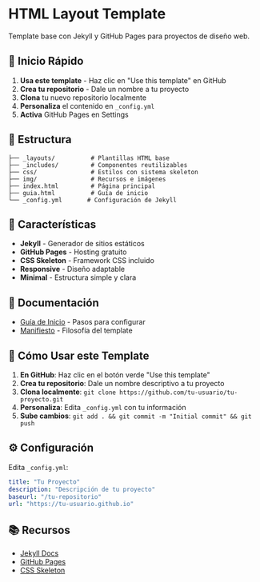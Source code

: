 # HTML Layout Template

Template base con Jekyll y GitHub Pages para proyectos de diseño web.

## 🚀 Inicio Rápido

1. **Usa este template** - Haz clic en "Use this template" en GitHub
2. **Crea tu repositorio** - Dale un nombre a tu proyecto
3. **Clona** tu nuevo repositorio localmente
4. **Personaliza** el contenido en `_config.yml`
5. **Activa** GitHub Pages en Settings

## 📁 Estructura

```
├── _layouts/          # Plantillas HTML base
├── _includes/         # Componentes reutilizables  
├── css/               # Estilos con sistema skeleton
├── img/               # Recursos e imágenes
├── index.html         # Página principal
├── guia.html          # Guía de inicio
└── _config.yml       # Configuración de Jekyll
```

## 🎨 Características

- **Jekyll** - Generador de sitios estáticos
- **GitHub Pages** - Hosting gratuito
- **CSS Skeleton** - Framework CSS incluido
- **Responsive** - Diseño adaptable
- **Minimal** - Estructura simple y clara

## 📖 Documentación

- [Guía de Inicio](guia.html) - Pasos para configurar
- [Manifiesto](manifiesto.html) - Filosofía del template

## 🔧 Cómo Usar este Template

1. **En GitHub**: Haz clic en el botón verde "Use this template"
2. **Crea tu repositorio**: Dale un nombre descriptivo a tu proyecto
3. **Clona localmente**: `git clone https://github.com/tu-usuario/tu-proyecto.git`
4. **Personaliza**: Edita `_config.yml` con tu información
5. **Sube cambios**: `git add . && git commit -m "Initial commit" && git push`

## ⚙️ Configuración

Edita `_config.yml`:

```yaml
title: "Tu Proyecto"
description: "Descripción de tu proyecto"
baseurl: "/tu-repositorio"
url: "https://tu-usuario.github.io"
```

## 📚 Recursos

- [Jekyll Docs](https://jekyllrb.com/docs/)
- [GitHub Pages](https://pages.github.com/)
- [CSS Skeleton](http://getskeleton.com/)
